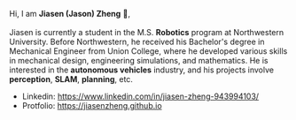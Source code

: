 Hi, I am <b>Jiasen (Jason) Zheng</b> :wave:,<br><br>
Jiasen is currently a student in the M.S. <b>Robotics</b> program at Northwestern University. Before Northwestern, he received his Bachelor's degree in Mechanical Engineer from Union College, where he developed various skills in mechanical design, engineering simulations, and mathematics. He is interested in the <b>autonomous vehicles</b> industry, and his projects involve <b>perception</b>, <b>SLAM</b>, <b>planning</b>, etc.

* Linkedin: https://www.linkedin.com/in/jiasen-zheng-943994103/
* Protfolio: https://jiasenzheng.github.io


<!--
**JiasenZheng/JIasenZheng** is a ✨ _special_ ✨ repository because its `README.md` (this file) appears on your GitHub profile.

Here are some ideas to get you started:

- 🔭 I’m currently working on ...
- 🌱 I’m currently learning ...
- 👯 I’m looking to collaborate on ...
- 🤔 I’m looking for help with ...
- 💬 Ask me about ...
- 📫 How to reach me: ...
- 😄 Pronouns: ...
- ⚡ Fun fact: ...
-->
